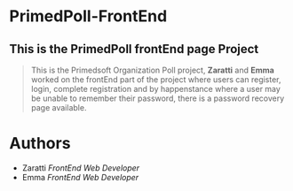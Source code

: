 # PrimedPoll-FrontEnd

## This is the PrimedPoll frontEnd page Project

> This is the Primedsoft Organization Poll project, **Zaratti** and **Emma** worked on the frontEnd part of the project
where users can register, login, complete registration and by happenstance where a user may be unable to remember their password,
there is a password recovery page available.


# Authors

- Zaratti   *FrontEnd Web Developer*
- Emma    *FrontEnd Web Developer*
